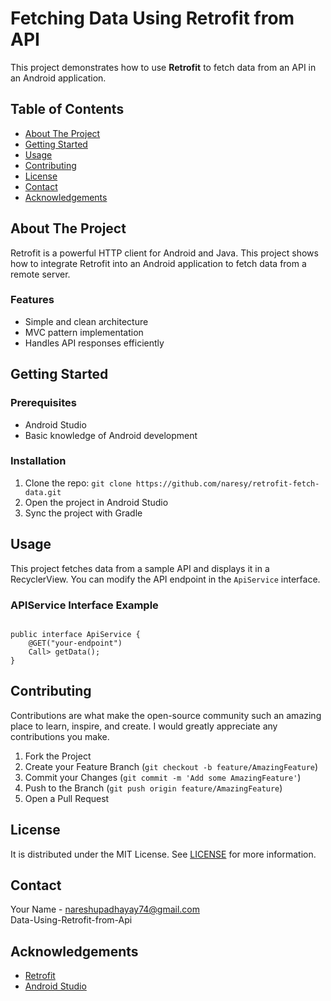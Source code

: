 

<h1>Fetching Data Using Retrofit from API</h1>

<p>This project demonstrates how to use <strong>Retrofit</strong> to fetch data from an API in an Android application.</p>

<h2>Table of Contents</h2>
<ul>
    <li><a href="#about-the-project">About The Project</a></li>
    <li><a href="#getting-started">Getting Started</a></li>
    <li><a href="#usage">Usage</a></li>
    <li><a href="#contributing">Contributing</a></li>
    <li><a href="#license">License</a></li>
    <li><a href="#contact">Contact</a></li>
    <li><a href="#acknowledgements">Acknowledgements</a></li>
</ul>

<h2 id="about-the-project">About The Project</h2>
<p>
    Retrofit is a powerful HTTP client for Android and Java. This project shows how to integrate Retrofit into an Android application to fetch data from a remote server.
</p>

<h3>Features</h3>
<ul>
    <li>Simple and clean architecture</li>
    <li>MVC pattern implementation</li>
    <li>Handles API responses efficiently</li>
</ul>

<h2 id="getting-started">Getting Started</h2>

<h3>Prerequisites</h3>
<ul>
    <li>Android Studio</li>
    <li>Basic knowledge of Android development</li>
</ul>

<h3>Installation</h3>
<ol>
    <li>Clone the repo: <code>git clone https://github.com/naresy/retrofit-fetch-data.git</code></li>
    <li>Open the project in Android Studio</li>
    <li>Sync the project with Gradle</li>
</ol>

<h2 id="usage">Usage</h2>
<p>
    This project fetches data from a sample API and displays it in a RecyclerView. You can modify the API endpoint in the <code>ApiService</code> interface.
</p>

<h3>APIService Interface Example</h3>
<pre><code>
public interface ApiService {
    @GET("your-endpoint")
    Call<List<YourDataModel>> getData();
}
</code></pre>

<h2 id="contributing">Contributing</h2>
<p>Contributions are what make the open-source community such an amazing place to learn, inspire, and create. I would greatly appreciate any contributions you make.</p>
<ol>
    <li>Fork the Project</li>
    <li>Create your Feature Branch (<code>git checkout -b feature/AmazingFeature</code>)</li>
    <li>Commit your Changes (<code>git commit -m 'Add some AmazingFeature'</code>)</li>
    <li>Push to the Branch (<code>git push origin feature/AmazingFeature</code>)</li>
    <li>Open a Pull Request</li>
</ol>

<h2 id="license">License</h2>
<p>
    It is distributed under the MIT License. See <a href="LICENSE">LICENSE</a> for more information.
</p>

<h2 id="contact">Contact</h2>
<p>
    Your Name - <a href="mailto:nareshupadhayay74@gmail.com">nareshupadhayay74@gmail.com</a> <br>
    Data-Using-Retrofit-from-Api
</a>
</p>

<h2 id="acknowledgements">Acknowledgements</h2>
<ul>
    <li><a href="https://square.github.io/retrofit/">Retrofit</a></li>
    <li><a href="https://developer.android.com/studio">Android Studio</a></li>
</ul>

</body>
</html>
